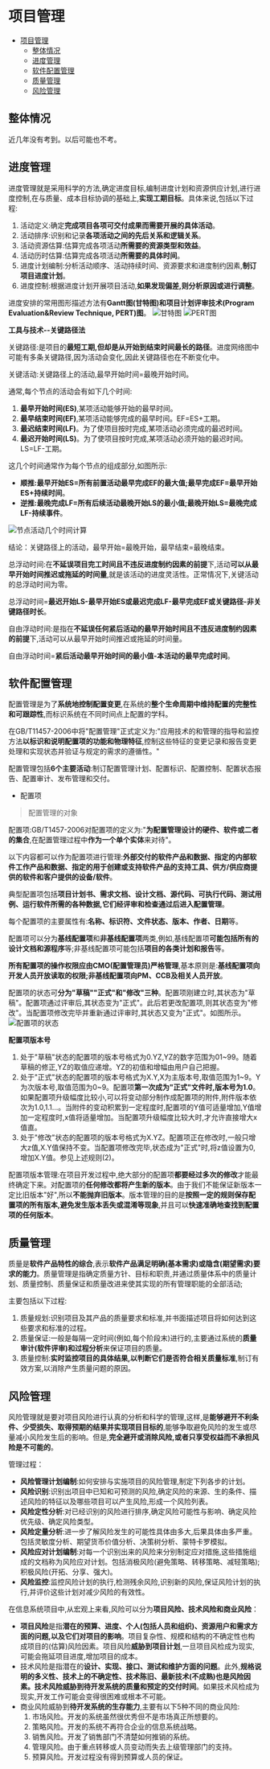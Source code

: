 # 项目管理

- [项目管理](#项目管理)
  - [整体情况](#整体情况)
  - [进度管理](#进度管理)
  - [软件配置管理](#软件配置管理)
  - [质量管理](#质量管理)
  - [风险管理](#风险管理)

## 整体情况
近几年没有考到。以后可能也不考。

## 进度管理
进度管理就是采用科学的方法,确定进度目标,编制进度计划和资源供应计划,进行进度控制,在与质量、成本目标协调的基础上,**实现工期目标**。具体来说,包括以下过程:
1. 活动定义:确定**完成项目各项可交付成果而需要开展的具体活动**。
2. 活动排序:识别和记录**各项活动之间的先后关系和逻辑关系**。
3. 活动资源估算:估算完成各项活动**所需要的资源类型和效益**。
4. 活动历时估算:估算完成各项活动**所需要的具体时间**。
5. 进度计划编制:分析活动顺序、活动持续时间、资源要求和进度制约因素,**制订项目进度计划**。
6. 进度控制:根据进度计划开展项目活动,**如果发现偏差,则分析原因或进行调整**。

进度安排的常用图形描述方法有**Gantt图(甘特图)**和**项目计划评审技术(Program Evaluation&Review Technique, PERT)图**。
![甘特图](./imgs/12-gantt.png)
![PERT图](./imgs/12-pert.png)

**工具与技术--关键路径法**

关键路径:是项目的**最短工期,但却是从开始到结束时间最长的路径**。进度网络图中可能有多条关键路径,因为活动会变化,因此关键路径也在不断变化中。

关键活动:关键路径上的活动,最早开始时间=最晚开始时间。

通常,每个节点的活动会有如下几个时间:
1. **最早开始时间(ES)**,某项活动能够开始的最早时间。
2. **最早结束时间(EF)**,某项活动能够完成的最早时间。EF=ES+工期。
3. **最迟结束时间(LF)**。为了使项目按时完成,某项活动必须完成的最迟时间。
4. **最迟开始时间(LS)**。为了使项目按时完成,某项活动必须开始的最迟时间。LS=LF-工期。

这几个时间通常作为每个节点的组成部分,如图所示:
- **顺推:最早开始ES=所有前置活动最早完成EF的最大值;最早完成EF=最早开始ES+持续时间**。
- **逆推:最晚完成LF=所有后续活动最晚开始LS的最小值;最晚开始LS=最晚完成LF-持续事件**。

![节点活动几个时间计算](./imgs/12-key-roads.png)

结论：关键路径上的活动，最早开始=最晚开始，最早结束=最晚结束。

总浮动时间:在**不延误项目完工时间且不违反进度制约因素的前提**下,活动**可以从最早开始时间推迟或拖延的时间量**,就是该活动的进度灵活性。正常情况下,关键活动的总浮动时间为零。

总浮动时间=**最迟开始LS-最早开始ES或最迟完成LF-最早完成EF或关键路径-非关键路径时长**。

自由浮动时间:是指在**不延误任何紧后活动的最早开始时间且不违反进度制约因素的前提**下,活动可以从最早开始时间推迟或拖延的时间量。

自由浮动时间=**紧后活动最早开始时间的最小值-本活动的最早完成时间**。

## 软件配置管理
配置管理是为了**系统地控制配置变更**,在系统的**整个生命周期中维持配置的完整性和可跟踪性**,而标识系统在不同时间点上配置的学科。

在GB/T11457-2006中将"配置管理"正式定义为:"应用技术的和管理的指导和监控方法**以标识和说明配置项的功能和物理特征**,控制这些特征的变更记录和报告变更处理和实现状态并验证与规定的需求的遵循性。"

配置管理包括**6个主要活动**:制订配置管理计划、配置标识、配置控制、配置状态报告、配置审计、发布管理和交付。

- 配置项
> 配置管理的对象

配置项:GB/T1457-2006对配置项的定义为:"**为配置管理设计的硬件、软件或二者的集合**,在配置管理过程中**作为一个单个实体**来对待"。

以下内容都可以作为配置项进行管理:**外部交付的软件产品和数据、指定的内部软件工作产品和数据、指定的用于创建或支持软件产品的支持工具、供方/供应商提供的软件和客户提供的设备/软件**。

典型配置项包括**项目计划书、需求文档、设计文档、源代码、可执行代码、测试用例、运行软件所需的各种数据,它们经评审和检查通过后进入配置管理**。

每个配置项的主要属性有:**名称、标识符、文件状态、版本、作者、日期**等。

配置项可以分为**基线配置项**和**非基线配置项**两类,例如,基线配置项**可能包括所有的设计文档和源程序**等;非基线配置项可能包括**项目的各类计划和报告**等。

**所有配置项的操作权限应由CMO(配置管理员)严格管理**,基本原则是:**基线配置项向开发人员开放读取的权限;非基线配置项向PM、CCB及相关人员开放**。

配置项的状态可**分为"草稿""正式"和"修改"三种**。配置项刚建立时,其状态为"草稿"。配置项通过评审后,其状态变为"正式"。此后若更改配置项,则其状态变为"修改"。当配置项修改完毕并重新通过评审时,其状态又变为"正式"。如图所示。
![配置项的状态](./imgs/12-peizhi.png)

**配置项版本号**
1. 处于"草稿"状态的配置项的版本号格式为0.YZ,YZ的数字范围为01~99。随着草稿的修正,YZ的取值应递增。YZ的初值和增幅由用户自己把握。
2. 处于"正式"状态的配置项的版本号格式为X.Y,X为主版本号,取值范围为1~9。Y为次版本号,取值范围为0~9。配置项**第一次成为"正式"文件时,版本号为1.0**。如果配置项升级幅度比较小,可以将变动部分制作成配置项的附件,附件版本依次为1.0,1.1...。当附件的变动积累到一定程度时,配置项的Y值可适量增加,Y值增加一定程度时,x值将适量增加。当配置项升级幅度比较大时,才允许直接增大x值直。
3. 处于"修改"状态的配置项的版本号格式为X.YZ。配置项正在修改时,一般只增大z值,X.Y值保持不变。当配置项修改完毕,状态成为"正式"时,将z值设置为0,增加X.Y值。参见上述规则(2)。

配置项版本管理:在项目开发过程中,绝大部分的配置项**都要经过多次的修改**才能最终确定下来。对配置项的**任何修改都将产生新的版本**。由于我们不能保证新版本一定比旧版本"好",所以**不能抛弃旧版本**。版本管理的目的是**按照一定的规则保存配置项的所有版本,避免发生版本丢失或混淆等现象**,并且可以**快速准确地查找到配置项的任何版本**。

## 质量管理
质量是**软件产品特性的综合**,表示**软件产品满足明确(基本需求)或隐含(期望需求)要求的能力**。质量管理是指确定质量方针、目标和职责,并通过质量体系中的质量计划、质量控制、质量保证和质量改进来使其实现的所有管理职能的全部活动;

主要包括以下过程:
1. 质量规划:识别项目及其产品的质量要求和标准,并书面描述项目将如何达到这些要求和标准的过程。
2. 质量保证:一般是每隔一定时间(例如,每个阶段末)进行的,主要通过系统的**质量审计(软件评审)和过程分析**来保证项目的质量。
3. 质量控制:**实时监控项目的具体结果,以判断它们是否符合相关质量标准**,制订有效方案,以消除产生质量问题的原因。

## 风险管理
风险管理就是要对项目风险进行认真的分析和科学的管理,这样,是**能够避开不利条件、少受损失、取得预期的结果并实现项目目标的**,能够争取避免风险的发生或尽量减小风险发生后的影响。但是,**完全避开或消除风险,或者只享受权益而不承担风险是不可能的**。

管理过程：
- **风险管理计划编制**:如何安排与实施项目的风险管理,制定下列各步的计划。
- **风险识别**:识别出项目中已知和可预测的风险,确定风险的来源、生的条件、描述风险的特征以及哪些项目可以产生风险,形成一个风险列表。
- **风险定性分析**:对已经识别的风险进行排序,确定风险可能性与影响、确定风险优先级、确定风险类型。
- **风险定量分析**:进一步了解风险发生的可能性具体由多大,后果具体由多严重。包括灵敏度分析、期望货币价值分析、决策树分析、蒙特卡罗模拟。
- **风险应对计划编制**:对每一个识别出来的风险来分别制定应对措施,这些措施组成的文档称为风险应对计划。包括消极风险(避免策略、转移策略、减轻策略);积极风险(开拓、分享、强大)。
- **风险监控**:监控风险计划的执行,检测残余风险,识别新的风险,保证风险计划的执行,并评价这些计划对减少风险的有效性。

在信息系统项目中,从宏观上来看,风险可以分为**项目风险、技术风险和商业风险**：
- **项目风险**是指**潜在的预算、进度、个人(包括人员和组织)、资源用户和需求方面的问题,以及它们对项目的影响**。项目复杂性、规模和结构的不确定性也构成项目的(估算)风险因素。项目风险**威胁到项目计划**,一旦项目风检成为现实,可能会拖延项目进度,增加项目的成本。
- 技术风险是指潜在的**设计、实现、接口、测试和维护方面的问题**。此外,**规格说明的多义性、技术上的不确定性、技术陈旧、最新技术(不成熟)**也是风险因素。技术风险**威胁到待开发系统的质量和预定的交付时间**。如果技术风检成为现实,开发工作可能会变得很困难或根本不可能。
- 商业风险威胁到**待开发系统的生存能力**,主要有以下5种不同的商业风险:
  1. 市场风险。开发的系统虽然很优秀但不是市场真正所想要的。
  2. 策略风险。开发的系统不再符合企业的信息系统战略。
  3. 销售风险。开发了销售部门不清楚如何推销的系统。
  4. 管理风险。由于重点转移或人员变动而失去上级管理部门的支持。
  5. 预算风险。开发过程没有得到预算或人员的保证。
